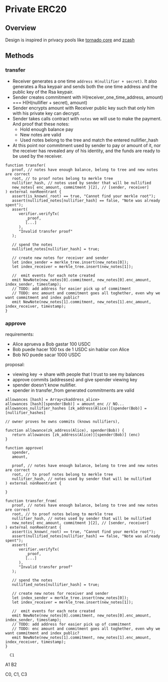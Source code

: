 # Private ERC20

## Overview

Design is inspired in privacy pools like [tornado core](https://github.com/tornadocash/tornado-core/tree/master) and [zcash](https://github.com/zcash/orchard)

## Methods

### transfer

- Receiver generates a one time `address H(nullifier + secret)`. It also generates a Rsa keypair and sends both the one time address and the public key of the Rsa keypair.
- Sender creates commitment with H(receiver_one_time_address, amount) === H(H(nullifier + secret), amount)
- Sender encrypts amount with Receiver public key such that only him with his private key can decrypt.
- Sender takes calls contract with `notes` we will use to make the payment. And proof that these notes:
   - Hold enough balance  pay
   - New notes are valid
   - Used notes belong to the tree and match the entered nullifier_hash
- At this point nor commitment used by sender to pay or amount of it, nor the receiver has revealed any of his identity, and the funds are ready to be used by the receiver.

```
function transfer(
   proof, // notes have enough balance, belong to tree and new notes are correct
   root, // to proof notes belong to merkle tree
   nullifier_hash, // notes used by sender that will be nullified
   new_notes{ enc_amount, commitment }[2], // [sender, receiver]
) external nonReentrant {
   assert(is_known(_root) == true, "Cannot find your merkle root");
   assert(nullified_notes[nullifier_hash] == false, "Note was already spent");
   assert(
      verifier.verifyTx(
         _proof,
         [...]
      ),
      "Invalid transfer proof"
   );

   // spend the notes
   nullified_notes[nullifier_hash] = true;

   // create new notes for receiver and sender
   let index_sender = merkle_tree.insert(new_notes[0]);
   let index_receiver = merkle_tree.insert(new_notes[1]);
   
   //  emit events for each note created
   emit NewNote(new_notes[0].commitment, new_notes[0].enc_amount, index_sender, timestamp); 
   // TODO: add address for easier pick up of commitment
   // TODO: enc amount and commitment goes all toghether, even why we want commitment and index public?
   emit NewNote(new_notes[1].commitment, new_notes[1].enc_amount, index_receiver, timestamp);
}
```


### approve


requirements:
- Alice aprueva a Bob gastar 100 USDC
- Bob puede hacer 100 txs de 1 USDC sin hablar con Alice
- Bob NO puede sacar 1000 USDC

proposal:
- viewing key -> share with people that I trust to see my balances
- approve commits (addresses) and give spender viewing key 
- spender doesn't know nullifier.
- spender in transfer_from generated commitments are valid



```
allowances [hash] = Array<zkaddress_alice> 
allowances [hash][spender(Bob)] = amount_enc // NO...
allowances_nullifier_hashes [zk_address(Alice)][spender(Bob)] = [nullifier_hashes]

// owner proves he owns commits (knows nullifiers),  

function allowance(zk_address(Alice), spender(Bob)) {
   return allowances [zk_address(Alice)][spender(Bob)] (enc)
}

function approve(
   spender,
   amount,

   proof, // notes have enough balance, belong to tree and new notes are correct
   root, // to proof notes belong to merkle tree
   nullifier_hash, // notes used by sender that will be nullified
) external nonReentrant {
 
}

function transfer_from(
   proof, // notes have enough balance, belong to tree and new notes are correct
   root, // to proof notes belong to merkle tree
   nullifier_hash, // notes used by sender that will be nullified
   new_notes{ enc_amount, commitment }[2], // [sender, receiver]
) external nonReentrant {
   assert(is_known(_root) == true, "Cannot find your merkle root");
   assert(nullified_notes[nullifier_hash] == false, "Note was already spent");
   assert(
      verifier.verifyTx(
         _proof,
         [...]
      ),
      "Invalid transfer proof"
   );

   // spend the notes
   nullified_notes[nullifier_hash] = true;

   // create new notes for receiver and sender
   let index_sender = merkle_tree.insert(new_notes[0]);
   let index_receiver = merkle_tree.insert(new_notes[1]);
   
   //  emit events for each note created
   emit NewNote(new_notes[0].commitment, new_notes[0].enc_amount, index_sender, timestamp); 
   // TODO: add address for easier pick up of commitment
   // TODO: enc amount and commitment goes all toghether, even why we want commitment and index public?
   emit NewNote(new_notes[1].commitment, new_notes[1].enc_amount, index_receiver, timestamp);
}
```
      C1
   A1     B2


   C0, C1, C3